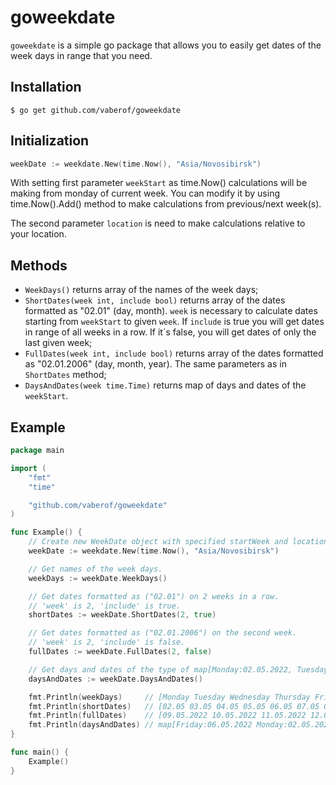 # goweekdate

`goweekdate` is a simple go package that allows you to easily get dates of the week days in range that you need.

## Installation

    $ go get github.com/vaberof/goweekdate

## Initialization

```go
weekDate := weekdate.New(time.Now(), "Asia/Novosibirsk")
```

With setting first parameter `weekStart` as time.Now() calculations will be making from monday of current week. You can
modify it by using time.Now().Add() method to make calculations from previous/next week(s).

The second parameter `location` is need to make calculations relative to your location.

## Methods

- `WeekDays()` returns array of the names of the week days;
- `ShortDates(week int, include bool)` returns array of the dates formatted as "02.01" (day, month).
  `week` is necessary to calculate dates starting from `weekStart` to given `week`. If `include` is true you will get
  dates in range of all weeks in a row. If it`s false, you will get dates of only the last given week;
- `FullDates(week int, include bool)`  returns array of the dates formatted as "02.01.2006" (day, month, year). The same
  parameters as in `ShortDates` method;
- `DaysAndDates(week time.Time)` returns map of days and dates of the `weekStart`.

## Example

```go 
package main

import (
	"fmt"
	"time"

	"github.com/vaberof/goweekdate"
)

func Example() {
	// Create new WeekDate object with specified startWeek and location.
	weekDate := weekdate.New(time.Now(), "Asia/Novosibirsk")

	// Get names of the week days.
	weekDays := weekDate.WeekDays()

	// Get dates formatted as ("02.01") on 2 weeks in a row.
	// 'week' is 2, 'include' is true.
	shortDates := weekDate.ShortDates(2, true)

	// Get dates formatted as ("02.01.2006") on the second week.
	// 'week' is 2, 'include' is false.
	fullDates := weekDate.FullDates(2, false)

	// Get days and dates of the type of map[Monday:02.05.2022, Tuesday:03.05.2022...]
	daysAndDates := weekDate.DaysAndDates()

	fmt.Println(weekDays)     // [Monday Tuesday Wednesday Thursday Friday Saturday Sunday]
	fmt.Println(shortDates)   // [02.05 03.05 04.05 05.05 06.05 07.05 08.05 09.05 10.05 11.05 12.05 13.05 14.05 15.05]
	fmt.Println(fullDates)    // [09.05.2022 10.05.2022 11.05.2022 12.05.2022 13.05.2022 14.05.2022 15.05.2022]
	fmt.Println(daysAndDates) // map[Friday:06.05.2022 Monday:02.05.2022 Saturday:07.05.2022 Sunday:08.05.2022 Thursday:05.05.2022 Tuesday:03.05.2022 Wednesday:04.05.2022]
}

func main() {
	Example()
}
```
